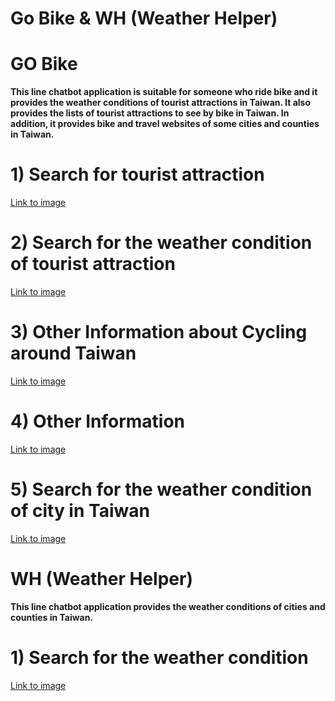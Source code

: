 # Go Bike & WH (Weather Helper)

# GO Bike
**This line chatbot application is suitable for someone who ride bike and it provides the weather conditions of tourist attractions in Taiwan. It also provides the lists of tourist attractions to see by bike in Taiwan. In addition, it provides bike and travel websites of some cities and counties in Taiwan.**


# 1) Search for tourist attraction 
[Link to image](https://i.imgur.com/oMGM3Gq.png)

# 2) Search for the weather condition of tourist attraction 
[Link to image](https://i.imgur.com/cR9lVg0.png)

# 3) Other Information about Cycling around Taiwan
[Link to image](https://i.imgur.com/BbtvLBE.png)

# 4) Other Information
[Link to image](https://i.imgur.com/mcmM5Po.png)

# 5) Search for the weather condition of city in Taiwan 
[Link to image](https://i.imgur.com/9aR6cTR.png)

# WH (Weather Helper)
**This line chatbot application provides the weather conditions of cities and counties in Taiwan.**


# 1) Search for the weather condition
[Link to image](https://i.imgur.com/qjGUz8R.png)



